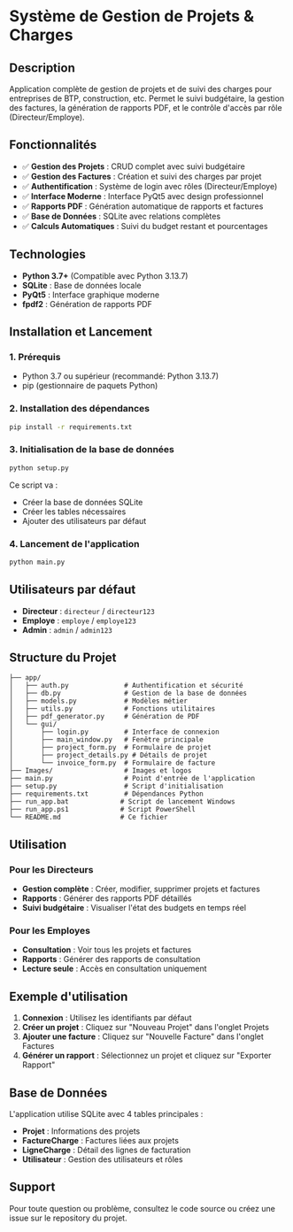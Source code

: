 # Système de Gestion de Projets & Charges

## Description
Application complète de gestion de projets et de suivi des charges pour entreprises de BTP, construction, etc. Permet le suivi budgétaire, la gestion des factures, la génération de rapports PDF, et le contrôle d'accès par rôle (Directeur/Employe).

## Fonctionnalités
- ✅ **Gestion des Projets** : CRUD complet avec suivi budgétaire
- ✅ **Gestion des Factures** : Création et suivi des charges par projet
- ✅ **Authentification** : Système de login avec rôles (Directeur/Employe)
- ✅ **Interface Moderne** : Interface PyQt5 avec design professionnel
- ✅ **Rapports PDF** : Génération automatique de rapports et factures
- ✅ **Base de Données** : SQLite avec relations complètes
- ✅ **Calculs Automatiques** : Suivi du budget restant et pourcentages

## Technologies
- **Python 3.7+** (Compatible avec Python 3.13.7)
- **SQLite** : Base de données locale
- **PyQt5** : Interface graphique moderne
- **fpdf2** : Génération de rapports PDF

## Installation et Lancement

### 1. Prérequis
- Python 3.7 ou supérieur (recommandé: Python 3.13.7)
- pip (gestionnaire de paquets Python)

### 2. Installation des dépendances
```bash
pip install -r requirements.txt
```

### 3. Initialisation de la base de données
```bash
python setup.py
```
Ce script va :
- Créer la base de données SQLite
- Créer les tables nécessaires
- Ajouter des utilisateurs par défaut

### 4. Lancement de l'application
```bash
python main.py
```

## Utilisateurs par défaut
- **Directeur** : `directeur` / `directeur123`
- **Employe** : `employe` / `employe123`
- **Admin** : `admin` / `admin123`

## Structure du Projet
```
├── app/
│   ├── auth.py              # Authentification et sécurité
│   ├── db.py                # Gestion de la base de données
│   ├── models.py            # Modèles métier
│   ├── utils.py             # Fonctions utilitaires
│   ├── pdf_generator.py     # Génération de PDF
│   └── gui/
│       ├── login.py         # Interface de connexion
│       ├── main_window.py   # Fenêtre principale
│       ├── project_form.py  # Formulaire de projet
│       ├── project_details.py # Détails de projet
│       └── invoice_form.py  # Formulaire de facture
├── Images/                  # Images et logos
├── main.py                  # Point d'entrée de l'application
├── setup.py                 # Script d'initialisation
├── requirements.txt         # Dépendances Python
├── run_app.bat             # Script de lancement Windows
├── run_app.ps1             # Script PowerShell
└── README.md               # Ce fichier
```

## Utilisation

### Pour les Directeurs
- **Gestion complète** : Créer, modifier, supprimer projets et factures
- **Rapports** : Générer des rapports PDF détaillés
- **Suivi budgétaire** : Visualiser l'état des budgets en temps réel

### Pour les Employes
- **Consultation** : Voir tous les projets et factures
- **Rapports** : Générer des rapports de consultation
- **Lecture seule** : Accès en consultation uniquement

## Exemple d'utilisation
1. **Connexion** : Utilisez les identifiants par défaut
2. **Créer un projet** : Cliquez sur "Nouveau Projet" dans l'onglet Projets
3. **Ajouter une facture** : Cliquez sur "Nouvelle Facture" dans l'onglet Factures
4. **Générer un rapport** : Sélectionnez un projet et cliquez sur "Exporter Rapport"

## Base de Données
L'application utilise SQLite avec 4 tables principales :
- **Projet** : Informations des projets
- **FactureCharge** : Factures liées aux projets
- **LigneCharge** : Détail des lignes de facturation
- **Utilisateur** : Gestion des utilisateurs et rôles

## Support
Pour toute question ou problème, consultez le code source ou créez une issue sur le repository du projet.

